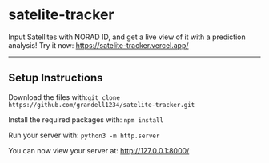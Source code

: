 # satelite-tracker
Input Satellites with NORAD ID, and get a live view of it with a prediction analysis! Try it now: https://satelite-tracker.vercel.app/
___
## Setup Instructions

Download the files with:```git clone https://github.com/grandell1234/satelite-tracker.git```

Install the required packages with: ```npm install```

Run your server with: ```python3 -m http.server```

You can now view your server at: http://127.0.0.1:8000/
